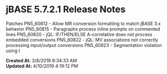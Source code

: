 # jBASE 5.7.2.1 Release Notes

Patches PN5_60812 - Allow MR conversion formatting to match jBASE 3.x behavior PN5_60815 - Paragraphs process inline prompts on commented lines PN5_60820 - jQL: IF/THEN/ELSE A-correlative does not process embedded conversions PN5_60822 - jQL: MV associations not correctly processing input/output conversions PN5_60823 - Segmentation violation using t  

**Created At:** 3/8/2019 8:34:33 AM  
**Updated At:** 4/10/2019 4:19:12 PM  

